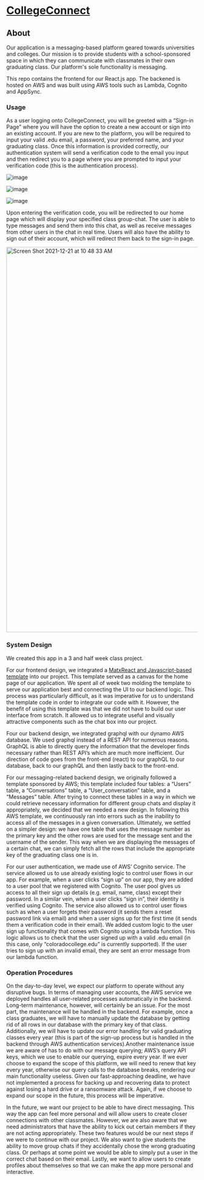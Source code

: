 # [CollegeConnect](https://www.collegeconnect.link/) 

## About 

Our application is a messaging-based platform geared towards universities and colleges. Our mission is to provide students with a school-sponsored space in which they can communicate with classmates in their own graduating class. Our platform's sole functionality is messaging. 

This repo contains the frontend for our React.js app. The backened is hosted on AWS and was built using AWS tools such as Lambda, Cognito and AppSync. 

### Usage 

As a user logging onto CollegeConnect, you will be greeted with a “Sign-in Page” where you will have the option to create a new account or sign into an existing account. If you are new to the platform, you will be required to input your valid .edu email, a password, your preferred name, and your graduating class. Once this information is provided correctly, our authentication system will send a verification code to the email you input and then redirect you to a page where you are prompted to input your verification code (this is the authentication process). 

![image](https://user-images.githubusercontent.com/74512484/146974377-a3f7c0ad-6e85-4999-847e-6a1c356c8b11.png)

![image](https://user-images.githubusercontent.com/74512484/146974945-9831e52a-c293-4908-9ff6-2089eced2c34.png)

![image](https://user-images.githubusercontent.com/74512484/146975059-787858ce-8484-4b61-b3d1-0d815d4fd213.png)

Upon entering the verification code, you will be redirected to our home page which will display your specified class group-chat. The user is able to type messages and send them into this chat, as well as receive messages from other users in the chat in real time. Users will also have the ability to sign out of their account, which will redirect them back to the sign-in page.

<img width="1015" alt="Screen Shot 2021-12-21 at 10 48 33 AM" src="https://user-images.githubusercontent.com/74512484/146975670-c5d275f0-3427-4908-b1dc-1cf57543d292.png">

### System Design 

We created this app in a 3 and half week class project. 

For our frontend design, we integrated a [MatxReact and Javascript-based template](https://github.com/uilibrary/matx-react) into our project. This template served as a canvas for the home page of our application. We spent all of week two molding the template to serve our application best and connecting the UI to our backend logic. This process was particularly difficult, as it was imperative for us to understand the template code in order to integrate our code with it. However, the benefit of using this template was that we did not have to build our user interface from scratch. It allowed us to integrate useful and visually attractive components such as the chat box into our project. 
 
Four our backend design, we integrated graphql with our dynamo AWS database. We used graphql instead of a REST API for numerous reasons. GraphQL is able to directly query the information that the developer finds necessary rather than REST API’s which are much more inefficient. Our direction of code goes from the front-end (react) to our graphQL to our database, back to our graphQL and then lastly back to the front-end. 
 
For our messaging-related backend design, we originally followed a template sponsored by AWS; this template included four tables: a “Users” table, a “Conversations” table, a “User_conversation” table, and a “Messages” table. After trying to connect these tables in a way in which we could retrieve necessary information for different group chats and display it appropriately, we decided that we needed a new design. In following this AWS template, we continuously ran into errors such as the inability to access all of the messages in a given conversation. Ultimately, we settled on a simpler design: we have one table that uses the message number as the primary key and the other rows are used for the message sent and the username of the sender. This way when we are displaying the messages of a certain chat, we can simply fetch all the rows that include the appropriate key of the graduating class one is in. 

For our user authentication, we made use of AWS’ Cognito service. The service allowed us to use already existing logic to control user flows in our app. For example, when a user clicks “sign up” on our app, they are added to a user pool that we registered with Cognito. The user pool gives us access to all their sign up details (e.g. email, name, class) except their password. In a similar vein, when a user clicks “sign in”, their identity is verified using Cognito. The service also allowed us to control user flows such as when a user forgets their password (it sends them a reset password link via email) and when a user signs up for the first time (it sends them a verification code in their email). We added custom logic to the user sign up functionality that comes with Cognito using a lambda function. This logic allows us to check that the user signed up with a valid .edu email (in this case, only “coloradocollege.edu” is currently supported). If the user tries to sign up with an invalid email, they are sent an error message from our lambda function. 


### Operation Procedures 

On the day-to-day level, we expect our platform to operate without any disruptive bugs.  In terms of managing user accounts, the AWS service we deployed handles all user-related processes automatically in the backend. Long-term maintenance, however, will certainly be an issue. For the most part, the maintenance will be handled in the backend. For example, once a class graduates, we will have to manually update the database by getting rid of all rows in our database with the primary key of that class. Additionally, we will have to update our error handling for valid graduating classes every year (this is part of the sign-up process but is handled in the backend through AWS authentication services).Another maintenance issue we are aware of has to do with our message querying; AWS’s query API keys, which we use to enable our querying, expire every year. If we ever choose to expand the scope of this platform, we will need to renew that key every year, otherwise our query calls to the database breaks, rendering our main functionality useless. Given our fast-approaching deadline, we have not implemented a process for backing up and recovering data to protect against losing a hard drive or a ransomware attack. Again, if we choose to expand our scope in the future, this process will be imperative. 
 
In the future, we want our project to be able to have direct messaging. This way the app can feel more personal and will allow users to create closer connections with other classmates. However, we are also aware that we need administrators that have the ability to kick out certain members if they are not acting appropriately. These two features would be our next steps if we were to continue with our project. We also want to give students the ability to move group chats if they accidentally chose the wrong graduating class. Or perhaps at some point we would be able to simply put a user in the correct chat based on their email. Lastly, we want to allow users to create profiles about themselves so that we can make the app more personal and interactive. 

 















